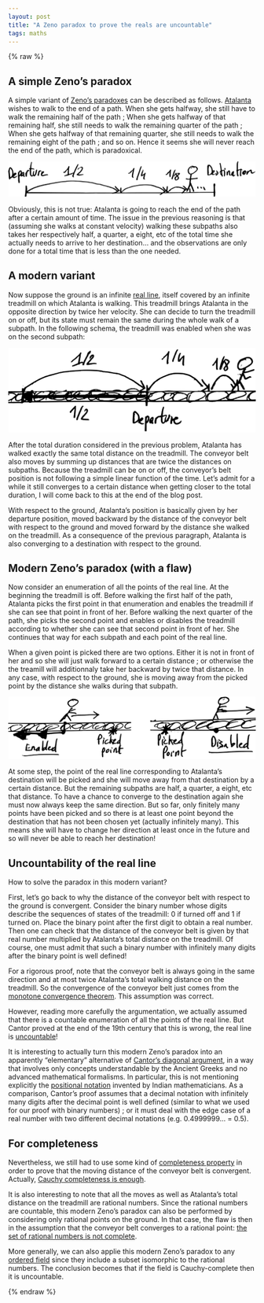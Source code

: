 ```yaml
---
layout: post
title: "A Zeno paradox to prove the reals are uncountable"
tags: maths
---
```


{% raw %}

  <h2 id="a-simple-zenos-paradox">A simple Zeno’s paradox</h2>

<p>A simple variant of <a href="https://en.wikipedia.org/wiki/Zeno's_paradoxes">Zeno’s paradoxes</a> can be described as follows. <a href="https://en.wikipedia.org/wiki/Atalanta">Atalanta</a> wishes to walk to the end of a path. When she gets halfway, she still have to walk the remaining half of the path ; When she gets halfway of that remaining half, she still needs to walk the remaining quarter of the path ; When she gets halfway of that remaining quarter, she still needs to walk the remaining eight of the path ; and so on. Hence it seems she will never reach the end of the path, which is paradoxical.</p>

<p><img src="/images/classical_zeno_paradox.svg" style="width: 100%; max-height: 200px;" alt="Schema for classical Zeno's paradox" /></p>

<p>Obviously, this is not true: Atalanta is going to reach the end of the path after a certain amount of time. The issue in the previous reasoning is that (assuming she walks at constant velocity) walking these subpaths also takes her respectively half, a quarter, a eight, etc of the total time she actually needs to arrive to her destination… and the observations are only done for a total time that is less than the one needed.</p>

<h2 id="a-modern-variant">A modern variant</h2>

<p>Now suppose the ground is an infinite <a href="https://en.wikipedia.org/wiki/Real_line">real line</a>, itself covered by an infinite treadmill on which Atalanta is walking. This treadmill brings Atalanta in the opposite direction by twice her velocity. She can decide to turn the treadmill on or off, but its state must remain the same during the whole walk of a subpath. In the following schema, the treadmill was enabled when she was on the second subpath:</p>

<p><img src="/images/modern_zeno_variant.svg" style="width: 100%; max-height: 200px;" alt="Schema for modern variant of Zeno's paradox" /></p>

<p>After the total duration considered in the previous problem, Atalanta has walked exactly the same total distance on the treadmill. The conveyor belt also moves by summing up distances that are twice the distances on subpaths. Because the treadmill can be on or off, the conveyor’s belt position is not following a simple linear function of the time. Let’s admit for a while it still converges to a certain distance when getting closer to the total duration, I will come back to this at the end of the blog post.</p>

<p>With respect to the ground, Atalanta’s position is basically given by her departure position, moved backward by the distance of the conveyor belt with respect to the ground and moved forward by the distance she walked on the treadmill. As a consequence of the previous paragraph, Atalanta is also converging to a destination with respect to the ground.</p>

<h2 id="modern-zenos-paradox-with-a-flaw">Modern Zeno’s paradox (with a flaw)</h2>

<p>Now consider an enumeration of all the points of the real line. At the beginning the treadmill is off. Before walking the first half of the path, Atalanta picks the first point in that enumeration and enables the treadmill if she can see that point in front of her. Before walking the next quarter of the path, she picks the second point and enables or disables the treadmill according to whether she can see that second point in front of her. She continues that way for each subpath and each point of the real line.</p>

<p>When a given point is picked there are two options. Either it is not in front of her and so she will just walk forward to a certain distance ; or otherwise the the treamill will additionnaly take her backward by twice that distance. In any case, with respect to the ground, she is moving away from the picked point by the distance she walks during that subpath.</p>

<p><img src="/images/modern_zeno_variant_picking_a_point.svg" style="width: 100%; max-height: 200px;" alt="Schema for modern variant of Zeno's paradox (picking a point behind or in front of Atalanta)" /></p>

<p>At some step, the point of the real line corresponding to Atalanta’s destination will be picked and she will move away from that destination by a certain distance. But the remaining subpaths are half, a quarter, a eight, etc that distance. To have a chance to converge to the destination again she must now always keep the same direction. But so far, only finitely many points have been picked and so there is at least one point beyond the destination that has not been chosen yet (actually infinitely many). This means she will have to change her direction at least once in the future and so will never be able to reach her destination!</p>

<h2 id="uncountability-of-the-real-line">Uncountability of the real line</h2>

<p>How to solve the paradox in this modern variant?</p>

<p>First, let’s go back to why the distance of the conveyor belt with respect to the ground is convergent. Consider the binary number whose digits describe the sequences of states of the treadmill: 0 if turned off and 1 if turned on. Place the binary point after the first digit to obtain a real number. Then one can check that the distance of the conveyor belt is given by that real number multiplied by Atalanta’s total distance on the treadmill. Of course, one must admit that such a binary number with infinitely many digits after the binary point is well defined!</p>

<p>For a rigorous proof, note that the conveyor belt is always going in the same direction and at most twice Atalanta’s total walking distance on the treadmill. So the convergence of the conveyor belt just comes from the <a href="https://en.wikipedia.org/wiki/Monotone_convergence_theorem">monotone convergence theorem</a>. This assumption was correct.</p>

<p>However, reading more carefully the argumentation, we actually assumed that there is a countable enumeration of all the points of the real line. But Cantor proved at the end of the 19th century that this is wrong, the real line is <a href="https://en.wikipedia.org/wiki/Uncountable_set">uncountable</a>!</p>

<p>It is interesting to actually turn this modern Zeno’s paradox into an apparently “elementary” alternative of <a href="https://en.wikipedia.org/wiki/Cantor's_diagonal_argument">Cantor’s diagonal argument</a>, in a way that involves only concepts understandable by the Ancient Greeks and no advanced mathematical formalisms. In particular, this is not mentioning explicitly the <a href="https://en.wikipedia.org/wiki/Positional_notation">positional notation</a> invented by Indian mathematicians. As a comparison, Cantor’s proof assumes that a decimal notation with infinitely many digits after the decimal point is well defined (similar to what we used for our proof with binary numbers) ; or it must deal with the edge case of a real number with two different decimal notations (e.g. 0.4999999… = 0.5).</p>

<h2 id="for-completeness">For completeness</h2>

<p>Nevertheless, we still had to use some kind of <a href="https://en.wikipedia.org/wiki/Completeness_of_the_real_numbers">completeness property</a> in order to prove that the moving distance of the conveyor belt is convergent. Actually, <a href="https://en.wikipedia.org/wiki/Completeness_of_the_real_numbers#Cauchy_completeness">Cauchy completeness is enough</a>.</p>

<p>It is also interesting to note that all the moves as well as Atalanta’s total distance on the treadmill are rational numbers. Since the rational numbers are countable, this modern Zeno’s paradox can also be performed by considering only rational points on the ground. In that case, the flaw is then in the assumption that the conveyor belt converges to a rational point: <a href="https://en.wikipedia.org/wiki/Construction_of_the_real_numbers#On_the_least_upper_bound_property">the set of rational numbers is not complete</a>.</p>

<p>More generally, we can also applie this modern Zeno’s paradox to any <a href="https://en.wikipedia.org/wiki/Ordered_field">ordered field</a> since they include a subset isomorphic to the rational numbers. The conclusion becomes that if the field is Cauchy-complete then it is uncountable.</p>

{% endraw %}
